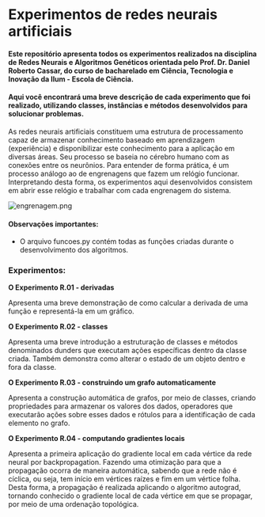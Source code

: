 # Experimentos de redes neurais artificiais

#### Este repositório apresenta todos os experimentos realizados na disciplina de Redes Neurais e Algoritmos Genéticos orientada pelo Prof. Dr. Daniel Roberto Cassar, do curso de bacharelado em Ciência, Tecnologia e Inovação da Ilum - Escola de Ciência.

#### Aqui você encontrará uma breve descrição de cada experimento que foi realizado, utilizando classes, instâncias e métodos desenvolvidos para solucionar problemas.

As redes neurais artificiais constituem uma estrutura de processamento capaz de armazenar conhecimento baseado em aprendizagem (experiência) e disponibilizar este conhecimento para a aplicação em diversas áreas. Seu processo se baseia no cérebro humano com as conexões entre os neurônios. Para entender de forma prática, é um processo análogo ao de engrenagens que fazem um relógio funcionar. Interpretando desta forma, os experimentos aqui desenvolvidos consistem em abrir esse relógio e trabalhar com cada engrenagem do sistema.

![engrenagem.png](https://github.com/raphaella220046/REDES-NEURAIS/blob/327d741d4cb8f1161a78d1e86b7deb37ff3f1fe5/Imagens/engrenagem.png)

#### Observações importantes:

- O arquivo funcoes.py contém todas as funções criadas durante o desenvolvimento dos algoritmos.

### Experimentos:


**O Experimento R.01 - derivadas**

Apresenta uma breve demonstração de como calcular a derivada de uma função e representá-la em um gráfico.

**O Experimento R.02 - classes**

Apresenta uma breve introdução a estruturação de classes e métodos denominados dunders que executam ações específicas dentro da classe criada. Também demonstra como alterar o estado de um objeto dentro e fora da classe.

**O Experimento R.03 - construindo um grafo automaticamente**

Apresenta a construção automática de grafos, por meio de classes, criando propriedades para armazenar os valores dos dados, operadores que executarão ações sobre esses dados e rótulos para a identificação de cada elemento no grafo.

**O Experimento R.04 - computando gradientes locais**

Apresenta a primeira aplicação do gradiente local em cada vértice da rede neural por backpropagation. Fazendo uma otimização para que a propagação ocorra de maneira automática, sabendo que a rede não é cíclica, ou seja, tem início em vértices raízes e fim em um vértice folha. Desta forma, a propagação é realizada aplicando o algoritmo autograd, tornando conhecido o gradiente local de cada vértice em que se propagar, por meio de uma ordenação topológica.